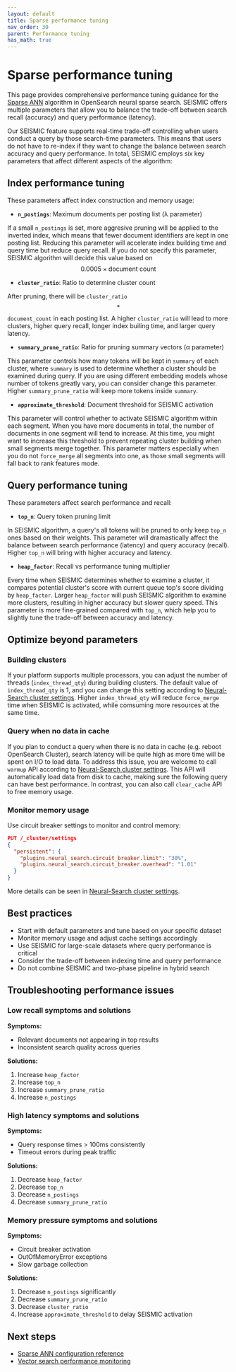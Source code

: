 ```yaml
---
layout: default
title: Sparse performance tuning
nav_order: 30
parent: Performance tuning
has_math: true
---
```


# Sparse performance tuning

This page provides comprehensive performance tuning guidance for the [Sparse ANN]({{site.url}}{{site.baseurl}}/vector-search/ai-search/neural-sparse-ann/) algorithm in OpenSearch neural sparse search. SEISMIC offers multiple parameters that allow you to balance the trade-off between search recall (accuracy) and query performance (latency).

Our SEISMIC feature supports real-time trade-off controlling when users conduct a query by those search-time parameters. This means that users do not have to re-index if they want to change the balance between search accuracy and query performance. In total, SEISMIC employs six key parameters that affect different aspects of the algorithm:

## Index performance tuning

These parameters affect index construction and memory usage:

- **`n_postings`**: Maximum documents per posting list (λ parameter)

If a small `n_postings` is set, more aggresive pruning will be applied to the inverted index, which means that fewer document identifiers are kept in one posting list. Reducing this parameter will accelerate index building time and query time but reduce query recall. If you do not specify this parameter, SEISMIC algorithm will decide this value based on $$0.0005 \times \text{document count}$$

- **`cluster_ratio`**: Ratio to determine cluster count

After pruning, there will be `cluster_ratio` $$*$$ `document_count` in each posting list. A higher `cluster_ratio` will lead to more clusters, higher query recall, longer index builing time, and larger query latency.

- **`summary_prune_ratio`**: Ratio for pruning summary vectors (α parameter)

This parameter controls how many tokens will be kept in `summary` of each cluster, where `summary` is used to determine whether a cluster should be examined during query. If you are using different embedding models whose number of tokens greatly vary, you can consider change this parameter. Higher `summary_prune_ratio` will keep more tokens inside `summary`.

- **`approximate_threshold`**: Document threshold for SEISMIC activation

This parameter will control whether to activate SEISMIC algorithm within each segment. When you have more documents in total, the number of documents in one segment will tend to increase. At this time, you might want to increase this threshold to prevent repeating cluster building when small segments merge together. This parameter matters especially when you do not `force_merge` all segments into one, as those small segments will fall back to rank features mode.

## Query performance tuning

These parameters affect search performance and recall:

- **`top_n`**: Query token pruning limit

In SEISMIC algorithm, a query's all tokens will be pruned to only keep `top_n` ones based on their weights. This parameter will dramastically affect the balance between search performance (latency) and query accuracy (recall). Higher `top_n` will bring with higher accuracy and latency.

- **`heap_factor`**: Recall vs performance tuning multiplier

Every time when SEISMIC determines whether to examine a cluster, it compares potential cluster's score with current queue top's score dividing by `heap_factor`. Larger `heap_factor` will push SEISMIC algorithm to examine more clusters, resulting in higher accuracy but slower query speed. This parameter is more fine-grained compared with `top_n`, which help you to slightly tune the trade-off between accuracy and latency.

## Optimize beyond parameters

### Building clusters

If your platform supports multiple processors, you can adjust the number of threads (`index_thread_qty`) during building clusters. The default value of `index_thread_qty` is 1, and you can change this setting according to [Neural-Search cluster settings]({{site.url}}{{site.baseurl}}/vector-search/ai-search/needs-to-be-implemented/). Higher `index_thread_qty` will reduce `force_merge` time when SEISMIC is activated, while comsuming more resources at the same time.

### Query when no data in cache

If you plan to conduct a query when there is no data in cache (e.g. reboot OpenSearch Cluster), search latency will be quite high as more time will be spent on I/O to load data. To address this issue, you are welcome to call `warmup` API according to [Neural-Search cluster settings]({{site.url}}{{site.baseurl}}/vector-search/ai-search/needs-to-be-implemented/). This API will automatically load data from disk to cache, making sure the following query can have best performance. In contrast, you can also call `clear_cache` API to free memory usage.

### Monitor memory usage

Use circuit breaker settings to monitor and control memory:

```json
PUT /_cluster/settings
{
  "persistent": {
    "plugins.neural_search.circuit_breaker.limit": "30%",
    "plugins.neural_search.circuit_breaker.overhead": "1.01"
  }
}
```
More details can be seen in [Neural-Search cluster settings]({{site.url}}{{site.baseurl}}/vector-search/ai-search/needs-to-be-implemented/).

## Best practices

- Start with default parameters and tune based on your specific dataset
- Monitor memory usage and adjust cache settings accordingly
- Use SEISMIC for large-scale datasets where query performance is critical
- Consider the trade-off between indexing time and query performance
- Do not combine SEISMIC and two-phase pipeline in hybrid search

## Troubleshooting performance issues

### Low recall symptoms and solutions

**Symptoms:**
- Relevant documents not appearing in top results
- Inconsistent search quality across queries

**Solutions:**
1. Increase `heap_factor`
2. Increase `top_n`
3. Increase `summary_prune_ratio`
4. Increase `n_postings`

### High latency symptoms and solutions

**Symptoms:**
- Query response times > 100ms consistently
- Timeout errors during peak traffic

**Solutions:**
1. Decrease `heap_factor`
2. Decrease `top_n`
3. Decrease `n_postings`
4. Decrease `summary_prune_ratio`

### Memory pressure symptoms and solutions

**Symptoms:**
- Circuit breaker activation
- OutOfMemoryError exceptions
- Slow garbage collection

**Solutions:**
1. Decrease `n_postings` significantly
2. Decrease `summary_prune_ratio`
3. Decrease `cluster_ratio`
4. Increase `approximate_threshold` to delay SEISMIC activation


## Next steps

- [Sparse ANN configuration reference]({{site.url}}{{site.baseurl}}/vector-search/ai-search/neural-sparse-ann-configuration/)
- [Vector search performance monitoring]({{site.url}}{{site.baseurl}}/monitoring-your-cluster/pa/)